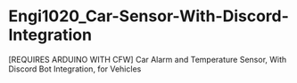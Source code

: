 # Engi1020_Car-Sensor-With-Discord-Integration
[REQUIRES ARDUINO WITH CFW] Car Alarm and Temperature Sensor, With Discord Bot Integration, for Vehicles
